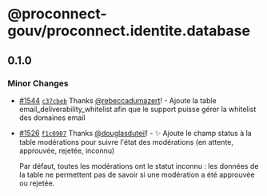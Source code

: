 # @proconnect-gouv/proconnect.identite.database

## 0.1.0

### Minor Changes

- [#1544](https://github.com/proconnect-gouv/proconnect-identite/pull/1544) [`c37cbeb`](https://github.com/proconnect-gouv/proconnect-identite/commit/c37cbeb0ef833a3f3704ad83af3147f6a64cd428) Thanks [@rebeccadumazert](https://github.com/rebeccadumazert)! - Ajoute la table email_deliverability_whitelist afin que le support puisse gérer la whitelist des domaines email

- [#1526](https://github.com/proconnect-gouv/proconnect-identite/pull/1526) [`f1c0907`](https://github.com/proconnect-gouv/proconnect-identite/commit/f1c0907cfcb2e931d229f51b60abd42302dc6d2a) Thanks [@douglasduteil](https://github.com/douglasduteil)! - ✨ Ajoute le champ status à la table modérations pour suivre l'état des modérations (en attente, approuvée, rejetée, inconnu)

  Par défaut, toutes les modérations ont le statut inconnu : les données de la table ne permettent pas de savoir si une modération a été approuvée ou rejetée.
